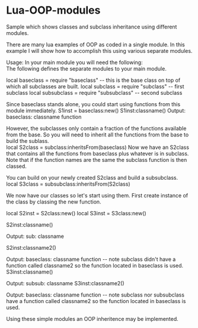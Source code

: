 # Lua-OOP-modules
Sample which shows classes and subclass inheritance using different modules. 

There are many lua examples of OOP as coded in a single module.  In this example I will show how to accomplish this using various separate modules. 

Usage: 
In your main module you will need the following:  
The following defines the separate modules to your main module. 

local baseclass = require "baseclass"  -- this is the base class on top of which all subclasses are built. 
local subclass = require "subclass"  -- first subclass
local subsubclass = require "subsubclass"  -- second subclass

Since baseclass stands alone, you could start using functions from this module immediately. 
S1inst = baseclass:new()
S1inst:classname()
Output:  baseclass: classname function 

However, the subclasses only contain a fraction of the functions available from the base.  So you will need to inherit all the functions from the base to build the sublass.  
local S2class = subclass:inheritsFrom(baseclass)
Now we have an S2class that contains all the functions from baseclass plus whatever is in subclass.  Note that if the function names are the same the subclass function is then classed.  

You can build on your newly created S2class and build a subsubclass.  
local S3class = subsubclass:inheritsFrom(S2class)

We now have our classes so let's start using them.  First create instance of the class by classing the new function. 

local S2inst = S2class:new()
local S3inst = S3class:new()

S2inst:classname() 

Output:  sub:  classname

S2inst:classname2() 

Output: baseclass: classname function  -- note subclass didn't have a function called classname2 so the function located in baseclass is used.  
S3inst:classname() 

Output:  subsub: classname 
S3inst:classname2() 

Output: baseclass: classname function  -- note subclass nor subsubclass have a function called classname2 so the function located in baseclass is used.

Using these simple modules an OOP inheritence may be implemented. 

